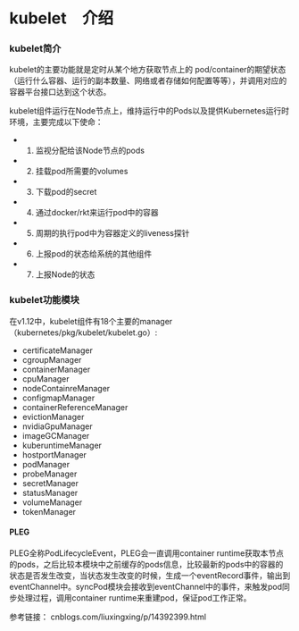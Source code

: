# kubelet　介绍

### kubelet简介
kubelet的主要功能就是定时从某个地方获取节点上的 pod/container的期望状态（运行什么容器、运行的副本数量、网络或者存储如何配置等等），并调用对应的容器平台接口达到这个状态。

kubelet组件运行在Node节点上，维持运行中的Pods以及提供Kubernetes运行时环境，主要完成以下使命：
* 1. 监视分配给该Node节点的pods
* 2. 挂载pod所需要的volumes
* 3. 下载pod的secret
* 4. 通过docker/rkt来运行pod中的容器
* 5. 周期的执行pod中为容器定义的liveness探针
* 6. 上报pod的状态给系统的其他组件
* 7. 上报Node的状态

### kubelet功能模块
在v1.12中，kubelet组件有18个主要的manager（kubernetes/pkg/kubelet/kubelet.go）:
* certificateManager
* cgroupManager
* containerManager
* cpuManager
* nodeContainreManager
* configmapManager
* containerReferenceManager
* evictionManager
* nvidiaGpuManager
* imageGCManager
* kuberuntimeManager
* hostportManager
* podManager
* probeManager
* secretManager
* statusManager
* volumeManager
* tokenManager

#### PLEG
PLEG全称PodLifecycleEvent，PLEG会一直调用container runtime获取本节点的pods，之后比较本模块中之前缓存的pods信息，比较最新的pods中的容器的状态是否发生改变，当状态发生改变的时候，生成一个eventRecord事件，输出到eventChannel中。syncPod模块会接收到eventChannel中的事件，来触发pod同步处理过程，调用container runtime来重建pod，保证pod工作正常。

参考链接：
cnblogs.com/liuxingxing/p/14392399.html


